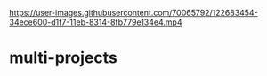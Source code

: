 

https://user-images.githubusercontent.com/70065792/122683454-34ece600-d1f7-11eb-8314-8fb779e134e4.mp4

# multi-projects
